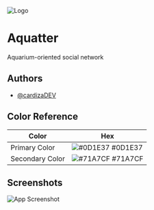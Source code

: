 
![Logo](https://i.postimg.cc/2yWT4tjD/Aquatter.png)


# Aquatter

Aquarium-oriented social network


## Authors

- [@cardizaDEV](https://github.com/cardizaDEV)

## Color Reference

| Color             | Hex                                                                |
| ----------------- | ------------------------------------------------------------------ |
| Primary Color | ![#0D1E37](https://via.placeholder.com/10/0D1E37?text=+) #0D1E37 |
| Secondary Color | ![#71A7CF](https://via.placeholder.com/10/71A7CF?text=+) #71A7CF |


## Screenshots

![App Screenshot](https://via.placeholder.com/468x300?text=App+Screenshot+Here)

